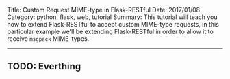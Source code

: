 Title: Custom Request MIME-type in Flask-RESTful
Date: 2017/01/08
Category: python, flask, web, tutorial
Summary: This tutorial will teach you how to extend Flask-RESTful to accept custom MIME-type requests, in this particular example we'll be extending Flask-RESTful in order to allow it to receive `msgpack` MIME-types.

---
## TODO: Everthing

